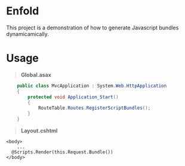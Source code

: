Enfold
======

This project is a demonstration of how to generate Javascript bundles dynamicamically.

Usage
=====

> **Global.asax**

```c#
    public class MvcApplication : System.Web.HttpApplication
    {
        protected void Application_Start()
        {
            RouteTable.Routes.RegisterScriptBundles();
        }
    }

```

> **Layout.cshtml**

```
<body>
    ...
  @Scripts.Render(this.Request.Bundle())
</body>
```

